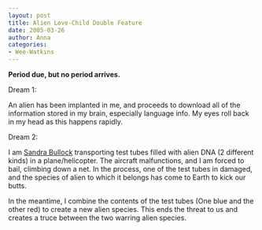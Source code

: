 ```yaml
---
layout: post
title: Alien Love-Child Double Feature
date: 2005-03-26
author: Anna
categories:
- Wee-Watkins
---
```


<b>Period due, but no period arrives.</b>

Dream 1:

An alien has been implanted in me, and proceeds to download all of the information stored in my brain, especially language info. My eyes roll back in my head as this happens rapidly.

Dream 2:

I am <a href="http://www.imdb.com/name/nm0000113/">Sandra Bullock</a> transporting test tubes filled with alien DNA (2 different kinds) in a plane/helicopter. The aircraft malfunctions, and I am forced to bail, climbing down a net. In the process, one of the test tubes in damaged, and the species of alien to which it belongs has come to Earth to kick our butts. 

In the meantime, I combine the contents of the test tubes (One blue and the other red) to create a new alien species. This ends the threat to us and creates a truce between the two warring alien species.